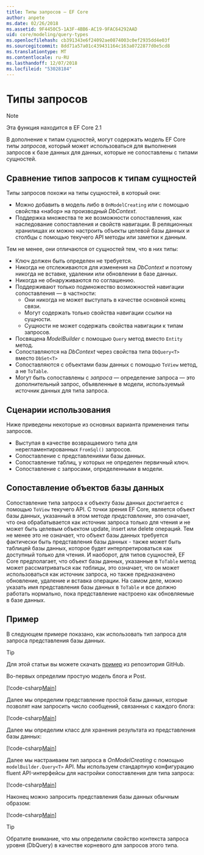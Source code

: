 ```yaml
---
title: Типы запросов — EF Core
author: anpete
ms.date: 02/26/2018
ms.assetid: 9F4450C5-1A3F-4BB6-AC19-9FAC64292AAD
uid: core/modeling/query-types
ms.openlocfilehash: cb391343e6f24092ae0874003c0ef2935dd4e03f
ms.sourcegitcommit: 8dd71a57a01c439431164c163a0722877d0e5cd8
ms.translationtype: MT
ms.contentlocale: ru-RU
ms.lasthandoff: 12/07/2018
ms.locfileid: "53028184"
---
```

# <a name="query-types"></a>Типы запросов
> [!NOTE]
> Эта функция находится в EF Core 2.1

В дополнение к типам сущностей, могут содержать модель EF Core _типы запросов_, который может использоваться для выполнения запросов к базе данных для данных, которые не сопоставлены с типами сущностей.

## <a name="compare-query-types-to-entity-types"></a>Сравнение типов запросов к типам сущностей

Типы запросов похожи на типы сущностей, в который они:

- Можно добавить в модель либо в `OnModelCreating` или с помощью свойства «набор» на производный _DbContext_.
- Поддержка множества те же возможности сопоставления, как наследование сопоставления и свойств навигации. В реляционных хранилищах их можно настроить объекты целевой базы данных и столбцы с помощью текучего API методы или заметки к данным.

Тем не менее, они отличаются от сущностей тем, что в них типы:

- Ключ должен быть определен не требуется.
- Никогда не отслеживаются для изменения на _DbContext_ и поэтому никогда не вставке, удалении или обновлении в базе данных.
- Никогда не обнаруживаются по соглашению.
- Поддерживают только подмножество возможностей навигации сопоставления — в частности:
  - Они никогда не может выступать в качестве основной конец связи.
  - Могут содержать только свойства навигации ссылки на сущности.
  - Сущности не может содержать свойства навигации к типам запросов.
- Посвящена _ModelBuilder_ с помощью `Query` метод вместо `Entity` метод.
- Сопоставляются на _DbContext_ через свойства типа `DbQuery<T>` вместо `DbSet<T>`
- Сопоставляются с объектами базы данных с помощью `ToView` метод, а не `ToTable`.
- Могут быть сопоставлены с _запроса_ — определение запроса — это дополнительный запрос, объявленные в модели, используемый источник данных для типа запроса.

## <a name="usage-scenarios"></a>Сценарии использования

Ниже приведены некоторые из основных варианта применения типы запросов.

- Выступая в качестве возвращаемого типа для нерегламентированных `FromSql()` запросов.
- Сопоставление с представлениями базы данных.
- Сопоставление таблиц, у которых не определен первичный ключ.
- Сопоставление с запросами, определенными в модели.

## <a name="mapping-to-database-objects"></a>Сопоставление объектов базы данных

Сопоставление типа запроса к объекту базы данных достигается с помощью `ToView` текучего API. С точки зрения EF Core, является объект базы данных, указанный в этом методе _представление_, это означает, что она обрабатывается как источник запроса только для чтения и не может быть целевым объектом update, insert или delete операций. Тем не менее это не означает, что объект базы данных требуется фактически быть представления базы данных - также может быть таблицей базы данных, которое будет интерпретироваться как доступный только для чтения. И наоборот, для типов сущностей, EF Core предполагает, что объект базы данных, указанные в `ToTable` метод может рассматриваться как _таблицы_, это означает, что он может использоваться как источник запроса, но также предназначено обновление, удаление и вставка операции. На самом деле, можно указать имя представления базы данных в `ToTable` и все должно работать нормально, пока представление настроено как обновляемые в базе данных.

## <a name="example"></a>Пример

В следующем примере показано, как использовать тип запроса для запроса представления базы данных.

> [!TIP]
> Для этой статьи вы можете скачать [пример](https://github.com/aspnet/EntityFramework.Docs/tree/master/samples/core/QueryTypes) из репозитория GitHub.

Во-первых определим простую модель блога и Post.

[!code-csharp[Main](../../../samples/core/QueryTypes/Program.cs#Entities)]

Далее мы определим представление простой базы данных, которые позволят нам запросить число сообщений, связанных с каждого блога:

[!code-csharp[Main](../../../samples/core/QueryTypes/Program.cs#View)]

Далее мы определим класс для хранения результата из представления базы данных:

[!code-csharp[Main](../../../samples/core/QueryTypes/Program.cs#QueryType)]

Далее мы настраиваем тип запроса в _OnModelCreating_ с помощью `modelBuilder.Query<T>` API.
Мы используем стандартную конфигурацию fluent API-интерфейсы для настройки сопоставления для типа запроса:

[!code-csharp[Main](../../../samples/core/QueryTypes/Program.cs#Configuration)]

Наконец можно запросить представления базы данных обычным образом:

[!code-csharp[Main](../../../samples/core/QueryTypes/Program.cs#Query)]

> [!TIP]
> Обратите внимание, что мы определили свойство контекста запроса уровня (DbQuery) в качестве корневого для запросов этого типа.

